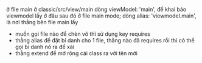 ở file main ở classic/src/view/main dòng viewModel: 'main', để khai báo viewmodel lấy ở đâu
sau đó ở file main mode; dòng alias: 'viewmodel.main', là nơi thằng bên file main lấy


- muốn gọi file nào để chèn vô thì sử dụng key requires
- thằng alias để đặt bí danh cho 1 file, thằng nào đã requires rồi thì có thể gọi bí danh nó ra để xài 
- thằng extend để mở rộng cái class ra với tên mới
